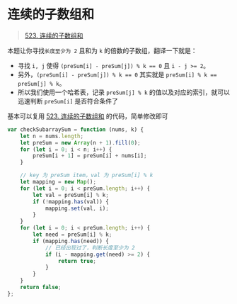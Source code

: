 
# 连续的子数组和




> [523. 连续的子数组和](https://leetcode.cn/problems/continuous-subarray-sum/)


本题让你寻找`长度至少为 2` 且和为 `k` 的倍数的子数组，翻译一下就是：
- 寻找 `i, j` 使得 `(preSum[i] - preSum[j]) % k == 0` 且 `i - j >= 2`。
- 另外，`(preSum[i] - preSum[j]) % k == 0` 其实就是 `preSum[i] % k == preSum[j] % k`。
- 所以我们使用一个哈希表，记录 `preSum[j] % k` 的值以及对应的索引，就可以迅速判断 `preSum[i]` 是否符合条件了


基本可以复用 [523. 连续的子数组和](/post/ILE7xZwZ.html) 的代码，简单修改即可

```javascript hl:11,17,20
var checkSubarraySum = function (nums, k) {
    let n = nums.length;
    let preSum = new Array(n + 1).fill(0);
    for (let i = 0; i < n; i++) {
        preSum[i + 1] = preSum[i] + nums[i];
    }

    // key 为 preSum item，val 为 preSum[i] % k
    let mapping = new Map();
    for (let i = 0; i < preSum.length; i++) {
        let val = preSum[i] % k;
        if (!mapping.has(val)) {
            mapping.set(val, i);
        }
    }
    for (let i = 0; i < preSum.length; i++) {
        let need = preSum[i] % k;
        if (mapping.has(need)) {
            // 已经出现过了，判断长度至少为 2
            if (i - mapping.get(need) >= 2) {
                return true;
            }
        }
    }
    return false;
};

```
